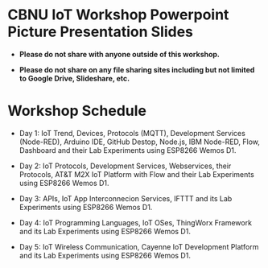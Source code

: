 # CBNU IoT Workshop Powerpoint Picture Presentation Slides

- **Please do not share with anyone outside of this workshop.**

- **Please do not share on any file sharing sites including but not limited to Google Drive, Slideshare, etc.**

# Workshop Schedule

- Day 1: IoT Trend, Devices, Protocols (MQTT), Development Services (Node-RED), Arduino IDE, GitHub Destop, Node.js, IBM Node-RED, Flow, Dashboard and their Lab Experiments using ESP8266 Wemos D1.

- Day 2: IoT Protocols, Development Services, Webservices, their Protocols, AT&T M2X IoT Platform with Flow and their Lab Experiments using ESP8266 Wemos D1.

- Day 3: APIs, IoT App Interconnecion Services, IFTTT and its Lab Experiments using ESP8266 Wemos D1.

- Day 4: IoT Programming Languages, IoT OSes, ThingWorx Framework and its Lab Experiments using ESP8266 Wemos D1.

- Day 5: IoT Wireless Communication, Cayenne IoT Development Platform and its Lab Experiments using ESP8266 Wemos D1.
